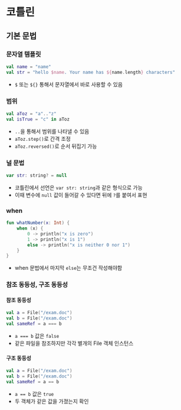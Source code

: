 # 코틀린

## 기본 문법

### 문자열 템플릿

```kotlin
val name = "name"
val str = "hello $name. Your name has ${name.length} characters"
```

- `$` 또는 `${}` 통해서 문자열에서 바로 사용할 수 있음

### 범위

```kotlin
val aToz = "a".."z"
val isTrue = "c" in aToz
```

- `..`을 통해서 범위를 나타낼 수 있음
- `aToz.step()`로 간격 조정
- `aToz.reversed()`로 순서 뒤집기 가능

### 널 문법

```kotlin
var str: string? = null
```

- 코틀린에서 선언은 `var str: string`과 같은 형식으로 가능
- 이때 변수에 `null` 값이 들어갈 수 있다면 뒤에 `?`를 붙여서 표현

### when

```kotlin
fun whatNumber(x: Int) {
    when (x) {
        0 -> println("x is zero")
        1 -> println("x is 1")
        else -> println("x is neither 0 nor 1")
    }
}
```

- when 문법에서 마지막 `else`는 무조건 작성해야함

### 참조 동등성, 구조 동등성

#### 참조 동등성

```kotlin
val a = File("/exam.doc")
val b = File("/exam.doc")
val sameRef = a === b
```

- `a === b` 값은 `false`
- 같은 파일을 참조하지만 각각 별개의 File 객체 인스턴스

#### 구조 동등성

```kotlin
val a = File("/exam.doc")
val b = File("/exam.doc")
val sameRef = a == b
```

- `a == b` 값은 `true`
- 두 객체가 같은 값을 가졌는지 확인



